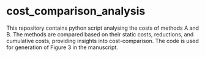 # cost_comparison_analysis
This repository contains python script analysing the costs of methods A and B. The methods are compared based on their static costs, reductions, and cumulative costs, providing insights into cost-comparison. The code is used for generation of Figure 3 in the manuscript.


